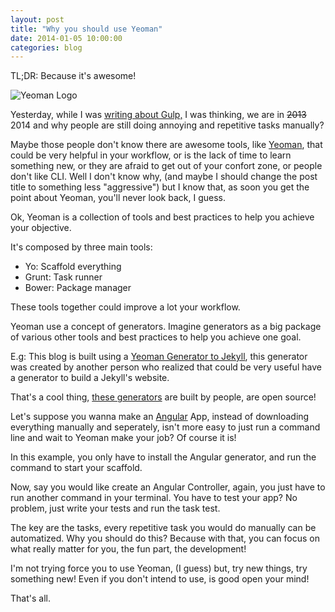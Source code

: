 ```yaml
---
layout: post
title: "Why you should use Yeoman"
date: 2014-01-05 10:00:00
categories: blog
---
```


TL;DR: Because it's awesome!

<img src="/img/yeoman-logo.png" alt="Yeoman Logo">

Yesterday, while I was <a href="http://agtlucas.com/blog/2014/01/04/gulp.html" target="_blank">writing about Gulp,</a> I was thinking, we are in ~~2013~~ 2014 and why people are still doing annoying and repetitive tasks manually?

Maybe those people don't know there are awesome tools, like <a href="http://yeoman.io" target="_blank">Yeoman</a>, that could be very helpful in your workflow, or is the lack of time to learn something new, or they are afraid to get out of your confort zone, or people don't like CLI. Well I don't know why, (and maybe I should change the post title to something less "aggressive") but I know that, as soon you get the point about Yeoman, you'll never look back, I guess.

Ok, Yeoman is a collection of tools and best practices to help you achieve your objective.

It's composed by three main tools:
>
* Yo: Scaffold everything
* Grunt: Task runner
* Bower: Package manager

These tools together could improve a lot your workflow.

Yeoman use a concept of generators. Imagine generators as a big package of various other tools and best practices to help you achieve one goal.

E.g: This blog is built using a <a href="https://github.com/robwierzbowski/generator-jekyllrb" target="_blank">Yeoman Generator to Jekyll</a>, this generator was created by another person who realized that could be very useful have a generator to build a Jekyll's website.

That's a cool thing, <a href="http://yeoman.io/community-generators.html" target="_blank">these generators</a> are built by people, are open source!

Let's suppose you wanna make an <a href="http://angularjs.org" target="_blank">Angular</a> App, instead of downloading everything manually and seperately, isn't more easy to just run a command line and wait to Yeoman make your job? Of course it is!

In this example, you only have to install the Angular generator, and run the command to start your scaffold.

Now, say you would like create an Angular Controller, again, you just have to run another command in your terminal. You have to test your app? No problem, just write your tests and run the task test.

The key are the tasks, every repetitive task you would do manually can be automatized. Why you should do this? Because with that, you can focus on what really matter for you, the fun part, the development!

I'm not trying force you to use Yeoman, (I guess) but, try new things, try something new! Even if you don't intend to use, is good open your mind!

That's all.